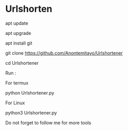 # Urlshorten

apt update

apt upgrade 

apt install git

git clone https://github.com/Anontemitayo/Urlshortener

cd Urlshortener

Run :

For termux 

python Urlshortener.py

For Linux 

python3 Urlshortener.py

Do not forget to follow me for more tools 
